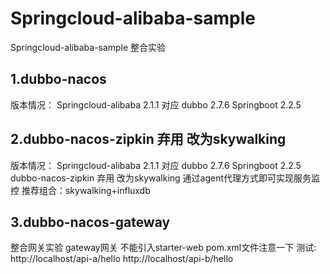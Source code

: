 # Springcloud-alibaba-sample
Springcloud-alibaba-sample 整合实验
## 1.dubbo-nacos
版本情况：
Springcloud-alibaba 2.1.1 对应 dubbo 2.7.6 Springboot 2.2.5 
## 2.dubbo-nacos-zipkin 弃用 改为skywalking 
版本情况：
Springcloud-alibaba 2.1.1 对应 dubbo 2.7.6 Springboot 2.2.5
dubbo-nacos-zipkin 弃用 改为skywalking  通过agent代理方式即可实现服务监控
推荐组合：skywalking+influxdb
## 3.dubbo-nacos-gateway
整合网关实验
gateway网关 不能引入starter-web pom.xml文件注意一下
测试:
http://localhost/api-a/hello
http://localhost/api-b/hello
